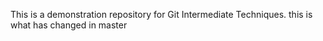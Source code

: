 This is a demonstration repository for Git Intermediate Techniques.
this is what has changed in master
